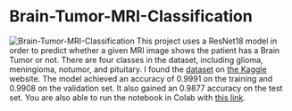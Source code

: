 # Brain-Tumor-MRI-Classification
![Brain-Tumor-MRI-Classification](https://github.com/Mamin78/Brain-Tumor-MRI-Classification/blob/main/img.jpg)
This project uses a ResNet18 model in order to predict whether a given MRI image shows the patient has a Brain Tumor or not. There are four classes in the dataset, including glioma, meningioma, notumor, and pituitary. I found the [dataset](https://www.kaggle.com/datasets/masoudnickparvar/brain-tumor-mri-dataset) on [the Kaggle](https://www.kaggle.com) website.
The model achieved an accuracy of 0.9991 on the training and 0.9908 on the validation set. It also gained an 0.9877 accuracy on the test set.
You are also able to run the notebook in Colab with [this link](https://colab.research.google.com/drive/1GGZXqs6oQJcpbJ2GaHnuI5sDDnj5J2pA?usp=sharing).
